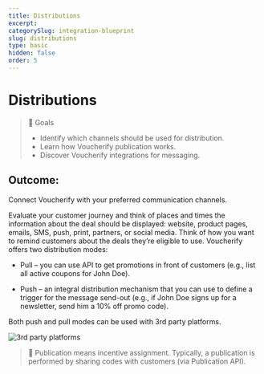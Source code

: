 ```yaml
---
title: Distributions
excerpt:
categorySlug: integration-blueprint
slug: distributions
type: basic
hidden: false
order: 5
---
```


# Distributions

> 📘 Goals
> * Identify which channels should be used for distribution.
> * Learn how Voucherify publication works.
> * Discover Voucherify integrations for messaging.

## Outcome: 

Connect Voucherify with your preferred communication channels.

Evaluate your customer journey and think of places and times the information about the deal should be displayed: website, product pages, emails, SMS, push, print, partners, or social media. Think of how you want to remind customers about the deals they’re eligible to use. Voucherify offers two distribution modes:

* Pull – you can use API to get promotions in front of customers (e.g., list all active coupons for John Doe).

* Push –  an integral distribution mechanism that you can use to define a trigger for the message send-out (e.g., if John Doe signs up for a newsletter, send him a 10% off promo code).

Both push and pull modes can be used with 3rd party platforms. 

<!-- ![3rd party platforms](../../assets/img/guides_integration_blueprint_distributions_3rd_party_platforms.png "3rd party platforms") -->
![3rd party platforms](https://raw.githubusercontent.com/voucherifyio/voucherify-openapi/mk/updating-quickstart-article/docs/assets/img/guides_integration_blueprint_distributions_3rd_party_platforms.png)

> 📘 Publication means incentive assignment. Typically, a publication is performed by sharing codes with customers (via Publication API).
